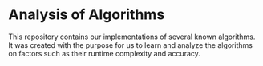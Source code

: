 # Analysis of Algorithms

This repository contains our implementations of several known algorithms. It was created with the purpose for us to learn and analyze the algorithms on factors such as their runtime complexity and accuracy. 
